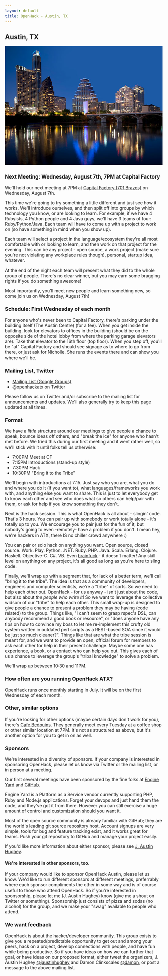 ```yaml
---
layout: default
title: OpenHack - Austin, TX
---
```


## Austin, TX

![Austin, TX Skyline](/austin/atx.jpg)

### Next Meeting: Wednesday, August 7th, 7PM at Capital Factory

We'll hold our next meeting at 7PM at [Capital Factory (701 Brazos)](http://goo.gl/maps/mKAtt)
on Wednesday, August 7th.

This time we're going to try something a little different and just see how it works. We'll introduce ourselves,
and then split off into groups by which technology you know, or are looking to learn. For example, if we have
4 Rubyists, 4 Python people and 4 Java guys, we'll have 3 teams of four: Ruby/Python/Java. Each team will have
to come up with a project to work on (so have something in mind when you show up).

Each team will select a project in the language/ecosystem they're all most comfortable with or looking to learn,
and then work on that project for the evening. This can be any project - open source, a work project (make sure
you're not violating any workplace rules though), personal, startup idea, whatever.

At the end of the night each team will present what they did to the whole group of people. There's no clear winner,
but you may earn some bragging rights if you do something awesome!

Most importantly, you'll meet new people and learn something new, so come join us on Wednesday, August 7th!

### Schedule: First Wednesday of each month

For anyone who's never been to Capital Factory, there's parking under the building itself
(The Austin Centre) (for a fee).
When you get inside the building, look for elevators to offices in the building
(should be on the opposite side of the hotel lobby from where the parking garage elevators are).
Take that elevator to the 16th floor (top floor). When you step off, you'll be "at"
Capital Factory and should see signage as to where to go from there, or just ask for Nicholle.
She runs the events there and can show you where we'll be.

### Mailing List, Twitter

- [Mailing List (Google Groups)](https://groups.google.com/forum/?fromgroups#!forum/openhack-atx)
- [@openhackatx](http://twitter.com/openhackatx) on Twitter

Please follow us on Twitter and/or subscribe to the mailing list for announcements and updates.
We'll also generally try to keep this page updated at all times.

### Format

We have a *little* structure around our meetings to give people a chance to speak, bounce ideas off
others, and "break the ice" for anyone who hasn't met before. We tried this during our first meeting
and it went rather well, so we'll stick with it until folks tell us otherwise:

- 7:00PM  Meet at CF
- 7:15PM  Introductions (stand-up style)
- 7:30PM  Hack
- 10:30PM "Bring it to the Tribe"

We'll begin with introductions at 7:15. Just say who you are, what you do and where you do it (if you want to),
what languages/frameworks you work with, and anything else you want to share. This is just to let everybody get to
know each other and see who does what so others can help/pair with them, or ask for help if you know something they don't.

Next is the hack session. This is what OpenHack is all about - slingin' code. That's 3 hours. You can pair up with somebody
or work totally alone - it's totally up to you. We encourage you to pair just for the fun of it, but nobody's going to even
-remotely- have a problem if you don't. I mean hey, we're hackers in ATX, there IS no chiller crowd anywhere :)

You can pair or solo hack on anything you want. Open source, closed source. Work. Play. Python. .NET. Ruby. PHP. Java. Scala.
Erlang. Clojure. Haskell. Objective-C. C#. VB. Even [brainfuck](http://en.wikipedia.org/wiki/Brainfuck) - it doesn't matter!
Any skill level on anything on any project, it's all good as long as you're here to sling code.

Finally, we'll wrap up with a segment that, for lack of a better term, we'll call "bring it to the tribe". The idea is that
as a community of developers, engineers and computer scientists, we're a "tribe" of sorts. So we need to help each other out.
OpenHack - for us anyway - isn't just about the code, but also about *the people who write it*! So we want to leverage the
collective widsom of our "tribe" to help each other. This small wrap-up is designed to give people a chance to present a
problem they may be having (code related) to the group. Things like, "I can't seem to grasp rspec's DSL, can anybody
recommend a good book or resource", or "does anyone have any tips on how to convince my boss to let me re-implement this
crufty old system written in outdated perl scripts as a REST-based SOA since it would be just so much cleaner?". Things like
that are what the tribe session is meant for, and we want to provide an open, official forum for members to ask each
other for help in their present challenge. Maybe some one has experience, a book, or a contact who can help you out. This
gives each of us a chance to leverage the group's "tribal knowledge" to solve a problem.

We'll wrap up between 10:30 and 11PM.

### How often are you running OpenHack ATX?

OpenHack runs once monthly starting in July. It will be on the first Wednesday of each month.

### Other, similar options

If you're looking for other options (maybe certain days don't work for you), there's [Cafe Bedouins](http://cafebedouins.com/).
They generally meet every Tuesday at a coffee shop or other similar location at 7PM.
It's not as structured as above, but it's another option for you to get in on as well.

### Sponsors

We're interested in a diversity of sponsors. If your company is interested in sponsoring OpenHack, please let us know
via Twitter or the mailing list, or in person at a meeting.

Our first several meetings have been sponsored by the fine folks at [Engine Yard](http://www.engineyard.com)
and [GitHub](http://www.github.com).

Engine Yard is a Platform as a Service vendor
currently supporting PHP, Ruby and Node.js applications.
Forget your devops and just hand them the code, and they've got it from there.
However you can still exercise a huge amount of control and customization should you want it.

Most of the open source community is already familiar with GitHub; they are the world's leading git source repository host. Account
signups are very simple, tools for bug and feature tracking exist, and it works great for teams.
Push your git repository to GitHub and manage your project easily.

If you'd like more information about either sponsor, please see [J. Austin Hughey](http://twitter.com/jaustinhughey).

#### We're interested in other sponsors, too.

If your company would like to sponsor OpenHack Austin, please let us know.
We'd like to run different sponsors at different meetings,
preferrably where each sponsor compliments the other in some way and is of course useful to those who attend OpenHack.
So if you're interested in sponsorship, please let me (J. Austin Hughey) know (give me a shout on Twitter or something).
Sponsorship just consists of pizza and sodas (no alcohol) for the group, and we make your "swag" available to people who attend.

### We want feedback

OpenHack is about the hacker/developer community. This group exists to give you a
repeated/predictable opportunity to get out and among your peers, hack on a project,
develop connections with people, and have fun while being productive. So if you have ideas
on how we can further that goal, or have ideas on our proposed format, either tweet the organizers,
J. Austin Hughey [@jaustinhughey](https://twitter.com/jaustinhughey) and Damon Clinkscales [@damon](https://twitter.com/damon),
or post a message to the above mailing list.
